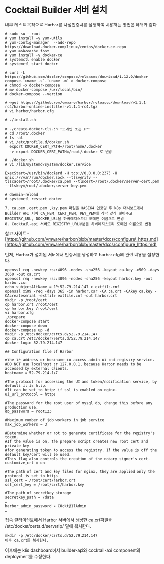 # Cocktail Builder 서버 설치

내부 테스트 목적으로 Harbor를 사설인증서를 설정하여 사용하는 방법은 아래와 같다.

    # sudo su - root
    # yum install –y yum-utils
    # yum-config-manager  --add-repo https://download.docker.com/linux/centos/docker-ce.repo
    # yum makecache fast
    # yum install -y docker-ce
    # systemctl enable docker
    # systemctl start docker

    # curl -L https://github.com/docker/compose/releases/download/1.12.0/docker-compose-`uname -s`-`uname -m` > docker-compose
    # chmod +x docker-compose
    # mv docker-compose /usr/local/bin/
    # docker-compose --version

    # wget https://github.com/vmware/harbor/releases/download/v1.1.1-rc4/harbor-online-installer-v1.1.1-rc4.tgz
    # vi harbor/harbor.cfg

    # ./install.sh

    # ./create-docker-tls.sh "도메인 또는 IP"
    # cd /root/.docker
    # ls -al
    # vi /etc/profile.d/docker.sh
      export DOCKER_CERT_PATH=/root/home/.docker
      -> export DOCKER_CERT_PATH=/root/.docker 로 변경

    # ./docker.sh
    # vi /lib/systemd/system/docker.service  

    ExecStart=/usr/bin/dockerd -H tcp://0.0.0.0:2376 -H unix:///var/run/docker.sock --tlsverify --tlscacert=/root/.docker/ca.pem --tlscert=/root/.docker/server-cert.pem --tlskey=/root/.docker/server-key.pem

    # daemin-reload
    # systemctl restart docker

    7. ca.pem ,cert.pem ,key.pem 파일을 BASE64 인코딩 후 k8s 대시보드에서 Builder API 서버 CA_PEM, CERT_PEM, KEY_PEM에 각각 맞게 넣어주고
    REGISTRY_URL, DOCKER_URL을 하버레지스트리 도메인 이름으로 변경
    8. Cocktail-api 서버도 REGISTRY_URL부분을 하버레지스트리 도메인 이름으로 변경

참고 사이트 - [https://github.com/vmware/harbor/blob/master/docs/configure\_https.md](https://github.com/vmware/harbor/blob/master/docs/configure_https.md)

먼저, Harbor가 설치된 서버에서 인증서를 생성하고 harbor.cfg에 관련 내용을 설정한다.

```
openssl req -newkey rsa:4096 -nodes -sha256 -keyout ca.key -x509 -days 3650 -out ca.crt
openssl req -newkey rsa:4096 -nodes -sha256 -keyout harbor.key -out harbor.csr
echo subjectAltName = IP:52.79.214.147 > extfile.cnf
openssl x509 -req -days 365 -in harbor.csr -CA ca.crt -CAkey ca.key -CAcreateserial -extfile extfile.cnf -out harbor.crt
mkdir -p /root/cert
cp harbor.crt /root/cert
cp harbor.key /root/cert
vi harbor.cfg
./prepare
docker-compose start
docker-compose down
docker-compose up -d
mkdir -p /etc/docker/certs.d/52.79.214.147
cp ca.crt /etc/docker/certs.d/52.79.214.147
docker login 52.79.214.147
```

```
## Configuration file of Harbor

#The IP address or hostname to access admin UI and registry service.
#DO NOT use localhost or 127.0.0.1, because Harbor needs to be accessed by external clients.
hostname = 52.79.214.147

#The protocol for accessing the UI and token/notification service, by default it is http.
#It can be set to https if ssl is enabled on nginx.
ui_url_protocol = https

#The password for the root user of mysql db, change this before any production use.
db_password = root123

#Maximum number of job workers in job service
max_job_workers = 3

#Determine whether or not to generate certificate for the registry's token.
#If the value is on, the prepare script creates new root cert and private key
#for generating token to access the registry. If the value is off the default key/cert will be used.
#This flag also controls the creation of the notary signer's cert.
customize_crt = on

#The path of cert and key files for nginx, they are applied only the protocol is set to https
ssl_cert = /root/cert/harbor.crt
ssl_cert_key = /root/cert/harbor.key

#The path of secretkey storage
secretkey_path = /data
…
harbor_admin_password = C0ckt@1lAdmin
…
```

접속 클라이언트에서 Harbor 서버에서 생성한 ca.crt파일을 /etc/docker/certs.d/serverip/ 밑에 복사한다.

```
mkdir -p /etc/docker/certs.d/52.79.214.147
이후 ca.crt를 복사한다.
```

이후에는 k8s dashboard에서 builder-api와 cocktail-api component의 deployment를 수정한다.

